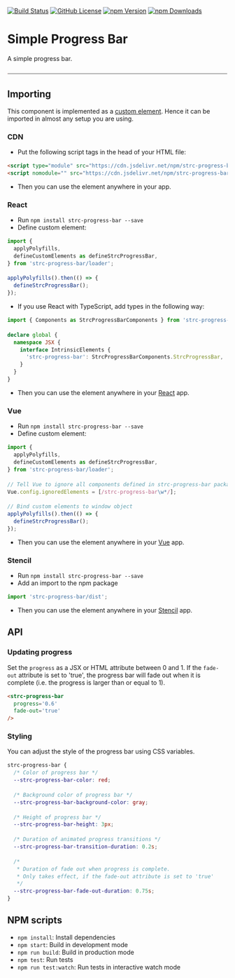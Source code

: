 [![Build Status](https://travis-ci.com/Symmetronic/strc-progress-bar.svg?branch=master)](https://travis-ci.com/Symmetronic/strc-progress-bar) [![GitHub License](https://img.shields.io/github/license/Symmetronic/strc-progress-bar)](https://github.com/Symmetronic/strc-progress-bar/blob/master/LICENSE) [![npm Version](https://img.shields.io/npm/v/strc-progress-bar)](https://www.npmjs.com/package/strc-progress-bar) [![npm Downloads](https://img.shields.io/npm/dm/strc-progress-bar)](https://npmcharts.com/compare/strc-progress-bar?minimal=true)

# Simple Progress Bar

A simple progress bar.

![Progress Bar Component](/assets/progress-bar.gif)

## Importing

This component is implemented as a [custom element](https://developer.mozilla.org/en-US/docs/Web/Web_Components/Using_custom_elements). Hence it can be imported in almost any setup you are using.

### CDN

- Put the following script tags in the head of your HTML file:

```html
<script type="module" src="https://cdn.jsdelivr.net/npm/strc-progress-bar@3/dist/strc-progress-bar/strc-progress-bar.esm.js"></script>
<script nomodule="" src="https://cdn.jsdelivr.net/npm/strc-progress-bar@3/dist/strc-progress-bar/strc-progress-bar.js"></script>
```

- Then you can use the element anywhere in your app.

### React

- Run `npm install strc-progress-bar --save`
- Define custom element:

```javascript
import {
  applyPolyfills,
  defineCustomElements as defineStrcProgressBar,
} from 'strc-progress-bar/loader';

applyPolyfills().then(() => {
  defineStrcProgressBar();
});
```

- If you use React with TypeScript, add types in the following way:

```typescript
import { Components as StrcProgressBarComponents } from 'strc-progress-bar';

declare global {
  namespace JSX {
    interface IntrinsicElements {
      'strc-progress-bar': StrcProgressBarComponents.StrcProgressBar,
    }
  }
}
```

- Then you can use the element anywhere in your [React](https://reactjs.org) app.

### Vue

- Run `npm install strc-progress-bar --save`
- Define custom element:

```javascript
import {
  applyPolyfills,
  defineCustomElements as defineStrcProgressBar,
} from 'strc-progress-bar/loader';

// Tell Vue to ignore all components defined in strc-progress-bar package
Vue.config.ignoredElements = [/strc-progress-bar\w*/];

// Bind custom elements to window object
applyPolyfills().then(() => {
  defineStrcProgressBar();
});
```

- Then you can use the element anywhere in your [Vue](https://vuejs.org) app.

### Stencil

- Run `npm install strc-progress-bar --save`
- Add an import to the npm package

```typescript
import 'strc-progress-bar/dist';
```

- Then you can use the element anywhere in your [Stencil](https://stenciljs.com) app.

## API

### Updating progress

Set the `progress` as a JSX or HTML attribute between 0 and 1. If the `fade-out` attribute is set to 'true', the progress bar will fade out when it is complete (i.e. the progress is larger than or equal to 1).

```html
<strc-progress-bar
  progress='0.6'
  fade-out='true'
/>
```

### Styling

You can adjust the style of the progress bar using CSS variables.

```css
strc-progress-bar {
  /* Color of progress bar */
  --strc-progress-bar-color: red;

  /* Background color of progress bar */
  --strc-progress-bar-background-color: gray;

  /* Height of progress bar */
  --strc-progress-bar-height: 3px;

  /* Duration of animated progress transitions */
  --strc-progress-bar-transition-duration: 0.2s;
  
  /*
   * Duration of fade out when progress is complete.
   * Only takes effect, if the fade-out attribute is set to 'true'
   */
  --strc-progress-bar-fade-out-duration: 0.75s;
}
```

## NPM scripts

- `npm install`: Install dependencies
- `npm start`: Build in development mode
- `npm run build`: Build in production mode
- `npm test`: Run tests
- `npm run test:watch`: Run tests in interactive watch mode
